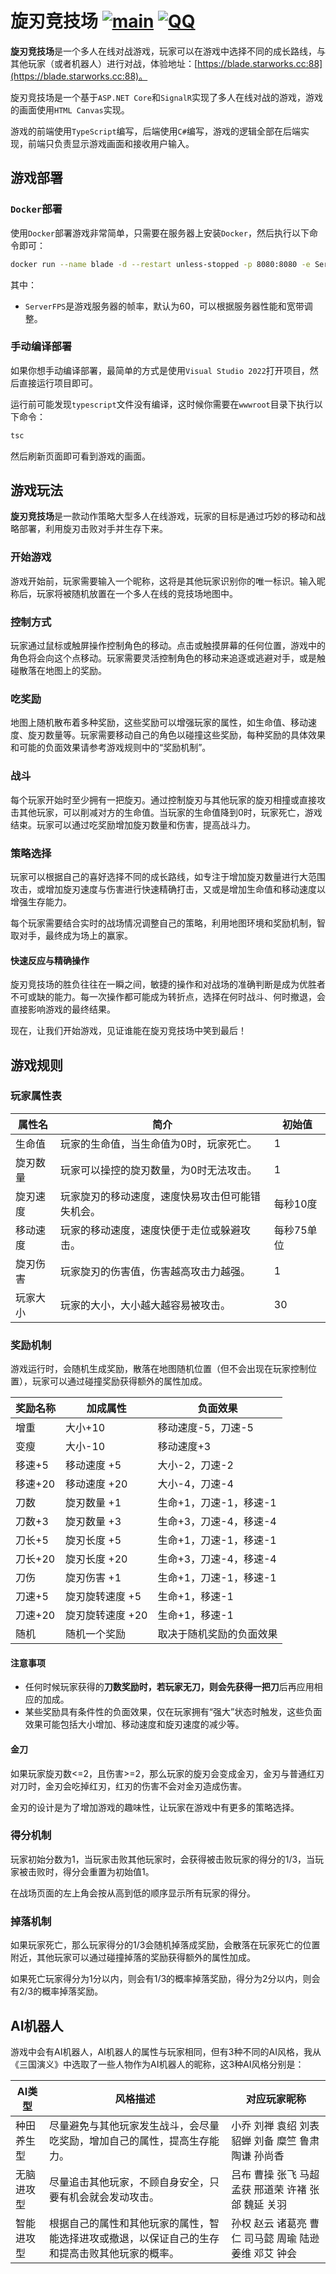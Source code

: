 ﻿# 旋刃竞技场 [![main](https://github.com/sdcb/blade/actions/workflows/build-container.yml/badge.svg)](https://github.com/sdcb/blade/actions/workflows/build-container.yml) [![QQ](https://img.shields.io/badge/QQ_Group-495782587-52B6EF?style=social&logo=tencent-qq&logoColor=000&logoWidth=20)](http://qm.qq.com/cgi-bin/qm/qr?_wv=1027&k=mma4msRKd372Z6dWpmBp4JZ9RL4Jrf8X&authKey=gccTx0h0RaH5b8B8jtuPJocU7MgFRUznqbV%2FLgsKdsK8RqZE%2BOhnETQ7nYVTp1W0&noverify=0&group_code=495782587)

**旋刃竞技场**是一个多人在线对战游戏，玩家可以在游戏中选择不同的成长路线，与其他玩家（或者机器人）进行对战，体验地址：[https://blade.starworks.cc:88](https://blade.starworks.cc:88)。

旋刃竞技场是一个基于`ASP.NET Core`和`SignalR`实现了多人在线对战的游戏，游戏的画面使用`HTML Canvas`实现。

游戏的前端使用`TypeScript`编写，后端使用`C#`编写，游戏的逻辑全部在后端实现，前端只负责显示游戏画面和接收用户输入。

## 游戏部署

### `Docker`部署

使用`Docker`部署游戏非常简单，只需要在服务器上安装`Docker`，然后执行以下命令即可：

```bash
docker run --name blade -d --restart unless-stopped -p 8080:8080 -e ServerFPS=30 sdflysha/blade
```

其中：

* `ServerFPS`是游戏服务器的帧率，默认为60，可以根据服务器性能和宽带调整。

### 手动编译部署

如果你想手动编译部署，最简单的方式是使用`Visual Studio 2022`打开项目，然后直接运行项目即可。

运行前可能发现`typescript`文件没有编译，这时候你需要在`wwwroot`目录下执行以下命令：

```powershell
tsc
```

然后刷新页面即可看到游戏的画面。

## 游戏玩法

**旋刃竞技场**是一款动作策略大型多人在线游戏，玩家的目标是通过巧妙的移动和战略部署，利用旋刃击败对手并生存下来。

### 开始游戏
游戏开始前，玩家需要输入一个昵称，这将是其他玩家识别你的唯一标识。输入昵称后，玩家将被随机放置在一个多人在线的竞技场地图中。

### 控制方式
玩家通过鼠标或触屏操作控制角色的移动。点击或触摸屏幕的任何位置，游戏中的角色将会向这个点移动。玩家需要灵活控制角色的移动来追逐或逃避对手，或是触碰散落在地图上的奖励。

### 吃奖励
地图上随机散布着多种奖励，这些奖励可以增强玩家的属性，如生命值、移动速度、旋刃数量等。玩家需要移动自己的角色以碰撞这些奖励，每种奖励的具体效果和可能的负面效果请参考游戏规则中的“奖励机制”。

### 战斗
每个玩家开始时至少拥有一把旋刃。通过控制旋刃与其他玩家的旋刃相撞或直接攻击其他玩家，可以削减对方的生命值。当玩家的生命值降到0时，玩家死亡，游戏结束。玩家可以通过吃奖励增加旋刃数量和伤害，提高战斗力。

### 策略选择
玩家可以根据自己的喜好选择不同的成长路线，如专注于增加旋刃数量进行大范围攻击，或增加旋刃速度与伤害进行快速精确打击，又或是增加生命值和移动速度以增强生存能力。

每个玩家需要结合实时的战场情况调整自己的策略，利用地图环境和奖励机制，智取对手，最终成为场上的赢家。

#### 快速反应与精确操作
旋刃竞技场的胜负往往在一瞬之间，敏捷的操作和对战场的准确判断是成为优胜者不可或缺的能力。每一次操作都可能成为转折点，选择在何时战斗、何时撤退，会直接影响游戏的最终结果。

现在，让我们开始游戏，见证谁能在旋刃竞技场中笑到最后！

## 游戏规则

### 玩家属性表

| 属性名   | 简介                                             | 初始值     |
| -------- | ------------------------------------------------ | ---------- |
| 生命值   | 玩家的生命值，当生命值为0时，玩家死亡。          | 1          |
| 旋刃数量 | 玩家可以操控的旋刃数量，为0时无法攻击。          | 1          |
| 旋刃速度 | 玩家旋刃的移动速度，速度快易攻击但可能错失机会。 | 每秒10度   |
| 移动速度 | 玩家的移动速度，速度快便于走位或躲避攻击。       | 每秒75单位 |
| 旋刃伤害 | 玩家旋刃的伤害值，伤害越高攻击力越强。           | 1          |
| 玩家大小 | 玩家的大小，大小越大越容易被攻击。               | 30         |

### 奖励机制

游戏运行时，会随机生成奖励，散落在地图随机位置（但不会出现在玩家控制位置），玩家可以通过碰撞奖励获得额外的属性加成。

| 奖励名称 | 加成属性                 | 负面效果                      |
|----------|------------------------|-------------------------------|
| 增重     | 大小+10                | 移动速度-5，刀速-5           |
| 变瘦     | 大小-10                | 移动速度+3                   |
| 移速+5   | 移动速度 +5            | 大小-2，刀速-2               |
| 移速+20  | 移动速度 +20           | 大小-4，刀速-4               |
| 刀数     | 旋刃数量 +1            | 生命+1，刀速-1，移速-1       |
| 刀数+3   | 旋刃数量 +3            | 生命+3，刀速-4，移速-4       |
| 刀长+5   | 旋刃长度 +5            | 生命+1，刀速-1，移速-1       |
| 刀长+20  | 旋刃长度 +20           | 生命+3，刀速-4，移速-4       |
| 刀伤     | 旋刃伤害 +1            | 生命+1，刀速-1，移速-1       |
| 刀速+5   | 旋刃旋转速度 +5        | 生命+1，移速-1               |
| 刀速+20  | 旋刃旋转速度 +20       | 生命+1，移速-1               |
| 随机     | 随机一个奖励           | 取决于随机奖励的负面效果     |

#### 注意事项

- 任何时候玩家获得的**刀数奖励时，若玩家无刀，则会先获得一把刀**后再应用相应的加成。
- 某些奖励具有条件性的负面效果，仅在玩家拥有“强大”状态时触发，这些负面效果可能包括大小增加、移动速度和旋刃速度的减少等。

#### 金刀
如果玩家旋刃数<=2，且伤害>=2，那么玩家的旋刃会变成金刃，金刃与普通红刃对刀时，金刃会吃掉红刃，红刃的伤害不会对金刃造成伤害。

金刃的设计是为了增加游戏的趣味性，让玩家在游戏中有更多的策略选择。

### 得分机制
玩家初始分数为1，当玩家击败其他玩家时，会获得被击败玩家的得分的1/3，当玩家被击败时，得分会重置为初始值1。

在战场页面的左上角会按从高到低的顺序显示所有玩家的得分。

### 掉落机制

如果玩家死亡，那么玩家得分的1/3会随机掉落成奖励，会散落在玩家死亡的位置附近，其他玩家可以通过碰撞掉落的奖励获得额外的属性加成。

如果死亡玩家得分为1分以内，则会有1/3的概率掉落奖励，得分为2分以内，则会有2/3的概率掉落奖励。

## AI机器人

游戏中会有AI机器人，AI机器人的属性与玩家相同，但有3种不同的AI风格，我从《三国演义》中选取了一些人物作为AI机器人的昵称，这3种AI风格分别是：

| AI类型     | 风格描述                                                                                       | 对应玩家昵称                                          |
| ---------- | ---------------------------------------------------------------------------------------------- | ----------------------------------------------------- |
| 种田养生型 | 尽量避免与其他玩家发生战斗，会尽量吃奖励，增加自己的属性，提高生存能力。                       | 小乔 刘禅 袁绍 刘表 貂蝉 刘备 糜竺 鲁肃 陶谦 孙尚香   |
| 无脑进攻型 | 尽量追击其他玩家，不顾自身安全，只要有机会就会发动攻击。                                       | 吕布 曹操 张飞 马超 孟获 邢道荣 许褚 张郃 魏延 关羽   |
| 智能进攻型 | 根据自己的属性和其他玩家的属性，智能选择进攻或撤退，以保证自己的生存和提高击败其他玩家的概率。 | 孙权 赵云 诸葛亮 曹仁 司马懿 周瑜 陆逊 姜维 邓艾 钟会 |
